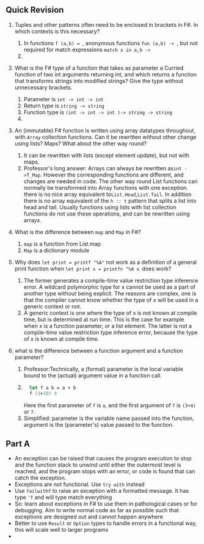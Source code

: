 ## Quick Revision
1. Tuples and other patterns often need to be enclosed in brackets in F#. In which contexts is this necessary?
   1. In functions `f (a,b) = `, anonymous functions `fun (a,b) -> `, but not required for match expressions `match x in a,b -> `
   2. 


2. What is the F# type of a function that takes as parameter a Curried function of two int arguments returning int, and which returns a function that transforms strings into modified strings? Give the type without unnecessary brackets.
   1. Parameter is `int -> int -> int`
   2. Return type is `string -> string`
   3. Function type is `(int -> int -> int )-> string -> string`
   4. 


3. An (immutable) F# function is written using array datatypes throughout, with `Array` collection functions. Can it be rewritten without other change using lists? Maps? What about the other way round?
   1. It can be rewritten with lists (except element update), but not with maps.
   2. Professor's long answer: Arrays can always be rewritten as`int ->T_Map`. However the corresponding functions are different, and changes are needed in code. The other way round List functions can normally be transformed into Array functions with one exception. there is no nice array equivalent to`List.Head`,`List.Tail`. In addition there is no array equivalent of the `h :: t` pattern that splits a list into head and tail. Usually functions using lists with list collection functions do not use these operations, and can be rewritten using arrays.


4. What is the difference between `map` and `Map` in F#?
   1. `map` is a function from List.map
   2. `Map` is a dictionary module


5. Why does `let print = printf "%A"` not work as a definition of a general print function when `let print x = printfn "%A x `does work?
   1. The former generates a compile-time value restriction type inference error. A wildcard polymorphic type for x cannot be used as a part of another type without being explicit. The reasons are complex, one is that the compiler cannot know whether the type of x will be used in a generic context or not. 
   2. A generic context is one where the type of x is not known at compile time, but is determined at run time. This is the case for example when x is a function parameter, or a list element. The latter is not a compile-time value restriction type inference error, because the type of x is known at compile time.


6. what is the difference between a function argument and a function parameter?
   1. Professor:Technically, a (formal) parameter is the local variable bound to the (actual) argument value in a function call.
   2. ```fsharp 
        let f a b = a + b
        f (3+10) 4
        ```
      Here the first parameter of `f` is `a`, and the first argument of `f` is `(3+4)` or `7`.
   3. Simplified: parameter is the variable name passed into the function, argument is the (parameter's) value passed to the function.

## Part A
- An exception can be raised that causes the program execution to stop and the function stack to unwind until either the outermost level is reached, and the program stops with an error, or code is found that can catch the exception.
- Exceptions are not functional. Use `try with` instead
- Use `failwithf` to raise an exception with a formatted message. It has type `'T` and will type match everything
- So: learn about exceptions in F# to use them in pathological cases or for debugging. Aim to write normal code as far as possible such that exceptions are designed out and cannot happen anywhere
- Better to use `Result` or `Option` types to handle errors in a functional way, this will scale well to larger programs
- 